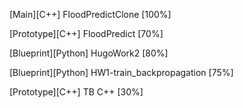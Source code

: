 [Main][C++] FloodPredictClone [100%]

[Prototype][C++] FloodPredict [70%]

[Blueprint][Python] HugoWork2 [80%]

[Blueprint][Python] HW1-train_backpropagation [75%]

[Prototype][C++] TB C++ [30%]
